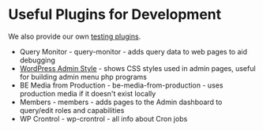 # Useful Plugins for Development

We also provide our own [testing plugins](../src/plugins/).

* Query Monitor - query-monitor - adds query data to web pages to aid debugging
* [WordPress Admin Style](https://github.com/bueltge/wordpress-admin-style) - shows CSS styles used in admin pages, useful for building admin menu php programs
* BE Media from Production - be-media-from-production - uses production media if it doesn't exist locally
* Members - members - adds pages to the Admin dashboard to query/edit roles and capabilities
* WP Crontrol - wp-crontrol - all info about Cron jobs
